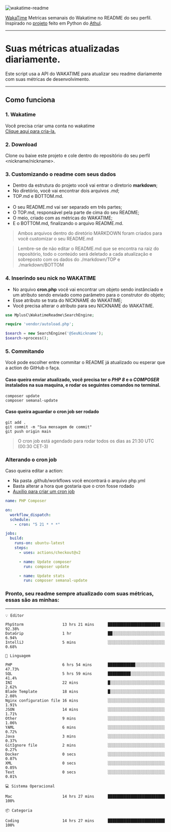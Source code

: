 ![wakatime-readme](https://socialify.git.ci/bymatheus/wakatime-readme/image?description=1&descriptionEditable=M%C3%A9tricas%20semanais%20do%20Wakatime%20no%20seu%20README%20de%20perfil.&font=KoHo&forks=1&language=1&owner=1&pattern=Signal&stargazers=1&theme=Dark)

[WakaTime](https://wakatime.com) Metricas semanais do Wakatime no README do seu perfil. <br>
Inspirado no [projeto](https://github.com/athul/waka-readme) feito em Python do [Athul](https://github.com/athul).
___

# Suas métricas atualizadas diariamente.
Este script usa a API do WAKATIME para atualizar seu readme diariamente com suas métricas de desenvolvimento.

___

## Como funciona

### 1. Wakatime
Você precisa criar uma conta no wakatime <br>
[Clique aqui para cria-la.](https://wakatime.com) 

### 2. Download
Clone ou baixe este projeto e cole dentro do repositório do seu perfil <nickname/nickname>.

### 3. Customizando o readme com seus dados
- Dentro da estrutura do projeto você vai entrar o diretorio **markdown**;  
- No diretório, você vai encontrar dois arquivos *.md*;
- TOP.md e BOTTOM.md.
<br><br>
- O seu README.md vai ser separado em três partes; 
- O TOP.md, responsável pela parte de cima do seu README;
- O meio, criado com as métricas do WAKATIME;
- E o BOTTOM.md, finalizando o arquivo README.md.<br>

> Ambos arquivos dentro do diretório MARKDOWN foram criados para você customizar o seu README.md

> Lembre-se de não editar o README.md que se encontra na raiz do repositório, todo o conteúdo será deletado a cada atualização e sobreposto com os dados do ./markdown/TOP e ./markdown/BOTTOM

### 4. Inserindo seu nick no WAKATIME
- No arquivo **cron.php** você vai encontrar um objeto sendo instânciado e um atributo sendo enviado como parâmetro para o construtor do objeto;
- Esse atributo se trata do NICKNAME do WAKATIME;
- Você precisa alterar o atributo para seu NICKNAME do WAKATIME.

```php
use MplusC\WakatimeReadme\SearchEngine;

require 'vendor/autoload.php';

$search = new SearchEngine('@SeuNickname');
$search->process();
```

### 5. Commitando
Você pode escolher entre commitar o README já atualizado ou esperar que a action do GitHub o faça. <br>

#### Caso queira enviar atualizado, você precisa ter o *PHP 8* e o *COMPOSER* instalados na sua maquina, e rodar os seguintes comandos no terminal.
```composer
composer update
composer semanal-update 
```

#### Caso queira aguardar o cron job ser rodado 
```git 
git add .
git commit -m "Sua mensagem de commit"
git push origin main
```

>O cron job está agendado para rodar todos os dias as 21:30 UTC (00:30 CET-3) 

### Alterando o cron job
Caso queira editar a action:

- Na pasta .github/workflows você encontrará o arquivo php.yml
- Basta alterar a hora que gostaria que o cron fosse rodado
- [Auxilio para criar um cron job](https://crontab.guru)

```yml
name: PHP Composer

on:
  workflow_dispatch:
  schedule:
    - cron: "5 21 * * *"

jobs:
  build:
    runs-on: ubuntu-latest
    steps:
      - uses: actions/checkout@v2

      - name: Update composer
        run: composer update

      - name: Update stats
        run: composer semanal-update
```

### Pronto, seu readme sempre atualizado com suas métricas, essas são as minhas:

___
```text
💡 Editor

PhpStorm                 13 hrs 21 mins      ███████████████████████░░     92.38%
DataGrip                 1 hr                ██░░░░░░░░░░░░░░░░░░░░░░░      6.94%
IntelliJ                 5 mins              ░░░░░░░░░░░░░░░░░░░░░░░░░      0.68%
```
```text
💬 Linguagem

PHP                      6 hrs 54 mins       ████████████░░░░░░░░░░░░░     47.73%
SQL                      5 hrs 59 mins       ██████████░░░░░░░░░░░░░░░      41.4%
INI                      22 mins             █░░░░░░░░░░░░░░░░░░░░░░░░      2.62%
Blade Template           18 mins             █░░░░░░░░░░░░░░░░░░░░░░░░      2.08%
Nginx configuration file 16 mins             ░░░░░░░░░░░░░░░░░░░░░░░░░      1.91%
JSON                     14 mins             ░░░░░░░░░░░░░░░░░░░░░░░░░      1.71%
Other                    9 mins              ░░░░░░░░░░░░░░░░░░░░░░░░░      1.06%
YAML                     6 mins              ░░░░░░░░░░░░░░░░░░░░░░░░░      0.72%
Java                     3 mins              ░░░░░░░░░░░░░░░░░░░░░░░░░      0.37%
GitIgnore file           2 mins              ░░░░░░░░░░░░░░░░░░░░░░░░░      0.27%
Docker                   0 secs              ░░░░░░░░░░░░░░░░░░░░░░░░░      0.07%
XML                      0 secs              ░░░░░░░░░░░░░░░░░░░░░░░░░      0.05%
Text                     0 secs              ░░░░░░░░░░░░░░░░░░░░░░░░░      0.01%
```
```text
💻 Sistema Operacional

Mac                      14 hrs 27 mins      █████████████████████████       100%
```
```text
📦 Categoria

Coding                   14 hrs 27 mins      █████████████████████████       100%
```
